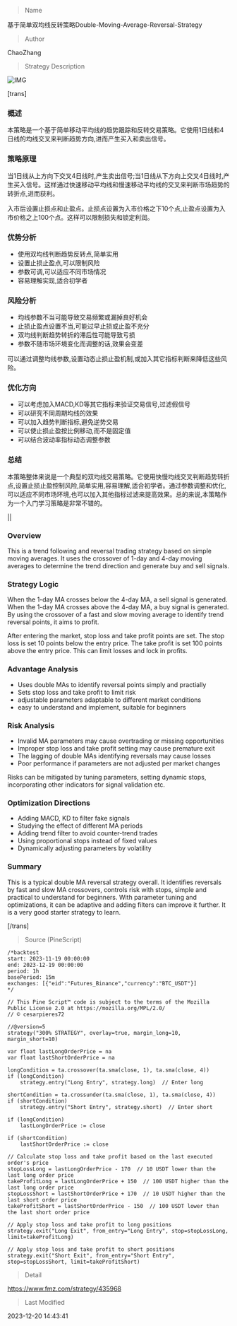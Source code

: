 
> Name

基于简单双均线反转策略Double-Moving-Average-Reversal-Strategy

> Author

ChaoZhang

> Strategy Description

![IMG](https://www.fmz.com/upload/asset/f09efb4add3baf512a.png)

[trans]

### 概述

本策略是一个基于简单移动平均线的趋势跟踪和反转交易策略。它使用1日线和4日线的均线交叉来判断趋势方向,进而产生买入和卖出信号。

### 策略原理

当1日线从上方向下交叉4日线时,产生卖出信号;当1日线从下方向上交叉4日线时,产生买入信号。这样通过快速移动平均线和慢速移动平均线的交叉来判断市场趋势的转折点,进而获利。

入市后设置止损点和止盈点。止损点设置为入市价格之下10个点,止盈点设置为入市价格之上100个点。这样可以限制损失和锁定利润。

### 优势分析

- 使用双均线判断趋势反转点,简单实用
- 设置止损止盈点,可以限制风险
- 参数可调,可以适应不同市场情况
- 容易理解实现,适合初学者

### 风险分析

- 均线参数不当可能导致交易频繁或漏掉良好机会
- 止损止盈点设置不当,可能过早止损或止盈不充分
- 双均线判断趋势转折的滞后性可能导致亏损
- 参数不随市场环境变化而调整的话,效果会变差

可以通过调整均线参数,设置动态止损止盈机制,或加入其它指标判断来降低这些风险。

### 优化方向

- 可以考虑加入MACD,KD等其它指标来验证交易信号,过滤假信号
- 可以研究不同周期均线的效果
- 可以加入趋势判断指标,避免逆势交易
- 可以使止损止盈按比例移动,而不是固定值
- 可以结合波动率指标动态调整参数

### 总结

本策略整体来说是一个典型的双均线交易策略。它使用快慢均线交叉判断趋势转折点,设置止损止盈控制风险,简单实用,容易理解,适合初学者。通过参数调整和优化,可以适应不同市场环境,也可以加入其他指标过滤来提高效果。总的来说,本策略作为一个入门学习策略是非常不错的。

||


### Overview

This is a trend following and reversal trading strategy based on simple moving averages. It uses the crossover of 1-day and 4-day moving averages to determine the trend direction and generate buy and sell signals.

### Strategy Logic

When the 1-day MA crosses below the 4-day MA, a sell signal is generated. When the 1-day MA crosses above the 4-day MA, a buy signal is generated. By using the crossover of a fast and slow moving average to identify trend reversal points, it aims to profit. 

After entering the market, stop loss and take profit points are set. The stop loss is set 10 points below the entry price. The take profit is set 100 points above the entry price. This can limit losses and lock in profits.

### Advantage Analysis 

- Uses double MAs to identify reversal points simply and practially
- Sets stop loss and take profit to limit risk
- adjustable parameters adaptable to different market conditions
- easy to understand and implement, suitable for beginners

### Risk Analysis

- Invalid MA parameters may cause overtrading or missing opportunities 
- Improper stop loss and take profit setting may cause premature exit
- The lagging of double MAs identifying reversals may cause losses
- Poor performance if parameters are not adjusted per market changes

Risks can be mitigated by tuning parameters, setting dynamic stops, incorporating other indicators for signal validation etc.

### Optimization Directions

- Adding MACD, KD to filter fake signals 
- Studying the effect of different MA periods  
- Adding trend filter to avoid counter-trend trades
- Using proportional stops instead of fixed values
- Dynamically adjusting parameters by volatility

### Summary
This is a typical double MA reversal strategy overall. It identifies reversals by fast and slow MA crossovers, controls risk with stops, simple and practical to understand for beginners. With parameter tuning and optimizations, it can be adaptive and adding filters can improve it further. It is a very good starter strategy to learn.

[/trans]



> Source (PineScript)

``` pinescript
/*backtest
start: 2023-11-19 00:00:00
end: 2023-12-19 00:00:00
period: 1h
basePeriod: 15m
exchanges: [{"eid":"Futures_Binance","currency":"BTC_USDT"}]
*/

// This Pine Script™ code is subject to the terms of the Mozilla Public License 2.0 at https://mozilla.org/MPL/2.0/
// © cesarpieres72

//@version=5
strategy("300% STRATEGY", overlay=true, margin_long=10, margin_short=10)
 
var float lastLongOrderPrice = na
var float lastShortOrderPrice = na

longCondition = ta.crossover(ta.sma(close, 1), ta.sma(close, 4))
if (longCondition)
    strategy.entry("Long Entry", strategy.long)  // Enter long

shortCondition = ta.crossunder(ta.sma(close, 1), ta.sma(close, 4))
if (shortCondition)
    strategy.entry("Short Entry", strategy.short)  // Enter short

if (longCondition)
    lastLongOrderPrice := close

if (shortCondition)
    lastShortOrderPrice := close

// Calculate stop loss and take profit based on the last executed order's price
stopLossLong = lastLongOrderPrice - 170  // 10 USDT lower than the last long order price
takeProfitLong = lastLongOrderPrice + 150  // 100 USDT higher than the last long order price
stopLossShort = lastShortOrderPrice + 170  // 10 USDT higher than the last short order price
takeProfitShort = lastShortOrderPrice - 150  // 100 USDT lower than the last short order price

// Apply stop loss and take profit to long positions
strategy.exit("Long Exit", from_entry="Long Entry", stop=stopLossLong, limit=takeProfitLong)

// Apply stop loss and take profit to short positions
strategy.exit("Short Exit", from_entry="Short Entry", stop=stopLossShort, limit=takeProfitShort) 
```

> Detail

https://www.fmz.com/strategy/435968

> Last Modified

2023-12-20 14:43:41
